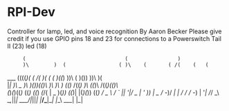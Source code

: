 # RPI-Dev
Controller for lamp, led, and voice recognition
By Aaron Becker
Please give credit if you use
GPIO pins 18 and 23 for connections to a Powerswitch Tail II (23) led (18)

                                                                 
         (                                (                )             
         )\        )  (                 ( )\    (       ( /(    (   (    
 ___  ((((_)(   ( /(  )(    (    (      )((_)  ))\  (   )\())  ))\  )(   
|___|  )\ _ )\  )(_))(()\   )\   )\ )  ((_)_  /((_) )\ ((_)\  /((_)(()\  
       (_)_\(_)((_)_  ((_) ((_) _(_/(   | _ )(_))  ((_)| |(_)(_))   ((_) 
        / _ \  / _` || '_|/ _ \| ' \))  | _ \/ -_)/ _| | / / / -_) | '_| 
       /_/ \_\ \__,_||_|  \___/|_||_|   |___/\___|\__| |_\_\ \___| |_|    
